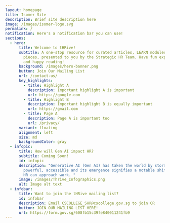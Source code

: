 ```yaml
---
layout: homepage
title: Isomer Site
description: Brief site description here
image: /images/isomer-logo.svg
permalink: /
notification: Here's a notification bar you can use!
sections:
  - hero:
      title: Welcome to tHRive!
      subtitle: A one-stop resource for curated articles, LEARN modules & research
        pieces, presented to you by the Strategic HR Team. Have fun exploring,
        and happy reading!
      background: /images/hero-banner.png
      button: Join Our Mailing List
      url: /contact-us/
      key_highlights:
        - title: Highlight A
          description: Important highlight A is important
          url: https://google.com
        - title: Highlight B
          description: Important highlight B is equally important
          url: https://gmail.com
        - title: Page A
          description: Page A is important too
          url: /privacy/
      variant: floating
      alignment: left
      size: md
      backgroundColor: gray
  - infopic:
      title: How will Gen AI impact HR?
      subtitle: Coming Soon!
      id: infopic
      description: "Generative AI (Gen AI) has taken the world by storm! It is
        powerful, accessible and its emergence signifies a notable shift in how
        HR can approach work. "
      image: /images/Thrive_Infographics.png
      alt: Image alt text
  - infobar:
      title: Want to join the tHRive mailing list?
      id: infobar
      description: Email CSCOLLEGE_SHR@cscollege.gov.sg to join OR
      button: JOIN OUR MAILING LIST HERE!
      url: https://form.gov.sg/608fb15c39fe840011241fb9
---
```

